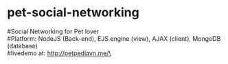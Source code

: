 # pet-social-networking
#Social Networking for Pet lover\
#Platform: NodeJS (Back-end), EJS engine (view), AJAX (client), MongoDB (database)\
#livedemo at: http://petpediavn.me/\
